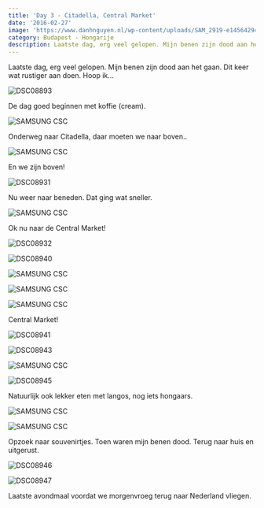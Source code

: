 ```yaml
---
title: 'Day 3 - Citadella, Central Market'
date: '2016-02-27'
image: 'https://www.danhnguyen.nl/wp-content/uploads/SAM_2919-e1456429420259.jpg'
category: Budapest - Hongarije
description: Laatste dag, erg veel gelopen. Mijn benen zijn dood aan het gaan. Dit keer wat rustiger aan doen. Hoop ik...
---
```


Laatste dag, erg veel gelopen. Mijn benen zijn dood aan het gaan. Dit keer wat rustiger aan doen. Hoop ik...

![DSC08893](https://www.danhnguyen.nl/wp-content/uploads/DSC08893.jpg)

De dag goed beginnen met koffie (cream).

![SAMSUNG CSC](https://www.danhnguyen.nl/wp-content/uploads/SAM_2820-e1456428947224.jpg)

Onderweg naar Citadella, daar moeten we naar boven..

![SAMSUNG CSC](https://www.danhnguyen.nl/wp-content/uploads/SAM_2851.jpg)

En we zijn boven!

![DSC08931](https://www.danhnguyen.nl/wp-content/uploads/DSC08931.jpg)

Nu weer naar beneden. Dat ging wat sneller.

![SAMSUNG CSC](https://www.danhnguyen.nl/wp-content/uploads/SAM_2868-e1456429072930.jpg)

Ok nu naar de Central Market!

![DSC08932](https://www.danhnguyen.nl/wp-content/uploads/DSC08932.jpg)

![DSC08940](https://www.danhnguyen.nl/wp-content/uploads/DSC08940.jpg)

![SAMSUNG CSC](https://www.danhnguyen.nl/wp-content/uploads/SAM_2906-e1456429302597.jpg)

![SAMSUNG CSC](https://www.danhnguyen.nl/wp-content/uploads/SAM_2900-e1456429310397.jpg)

![SAMSUNG CSC](https://www.danhnguyen.nl/wp-content/uploads/SAM_2888-e1456429318732.jpg)

Central Market!

![DSC08941](https://www.danhnguyen.nl/wp-content/uploads/DSC08941.jpg)

![DSC08943](https://www.danhnguyen.nl/wp-content/uploads/DSC08943.jpg)

![SAMSUNG CSC](https://www.danhnguyen.nl/wp-content/uploads/SAM_2919-e1456429420259.jpg)

![DSC08945](https://www.danhnguyen.nl/wp-content/uploads/DSC08945.jpg)

Natuurlijk ook lekker eten met langos, nog iets hongaars.

![SAMSUNG CSC](https://www.danhnguyen.nl/wp-content/uploads/SAM_2915.jpg)

![SAMSUNG CSC](https://www.danhnguyen.nl/wp-content/uploads/SAM_2912.jpg)

Opzoek naar souvenirtjes. Toen waren mijn benen dood. Terug naar huis en uitgerust.

![DSC08946](https://www.danhnguyen.nl/wp-content/uploads/DSC08946.jpg)

![DSC08947](https://www.danhnguyen.nl/wp-content/uploads/DSC08947.jpg)

Laatste avondmaal voordat we morgenvroeg terug naar Nederland vliegen.
